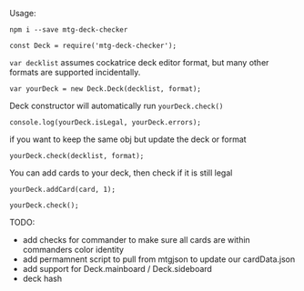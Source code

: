 Usage:

<code>npm i --save mtg-deck-checker</code>

<code>const Deck = require('mtg-deck-checker');</code>
  
<code>var decklist</code> assumes cockatrice deck editor format, but many other formats are supported incidentally.

<code>var yourDeck = new Deck.Deck(decklist, format);</code>
  
Deck constructor will automatically run <code>yourDeck.check()</code>

<code>console.log(yourDeck.isLegal, yourDeck.errors);</code>
  
if you want to keep the same obj but update the deck or format

<code>yourDeck.check(decklist, format);</code>
  
You can add cards to your deck, then check if it is still legal

<code>yourDeck.addCard(card, 1);</code>

<code>yourDeck.check();</code>


TODO:
- add checks for commander to make sure all cards are within commanders color identity 
- add permamnent script to pull from mtgjson to update our cardData.json
- add support for Deck.mainboard / Deck.sideboard
- deck hash
